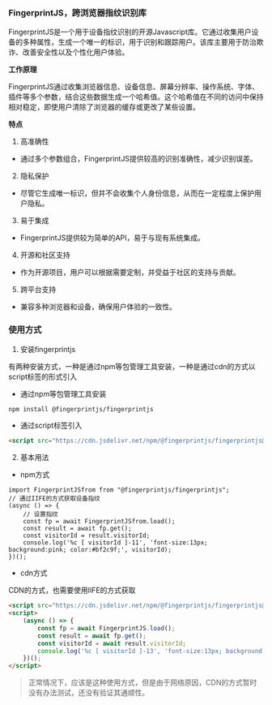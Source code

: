 ### FingerprintJS，跨浏览器指纹识别库

FingerprintJS是一个用于设备指纹识别的开源Javascript库。它通过收集用户设备的多种属性，生成一个唯一的标识，用于识别和跟踪用户。该库主要用于防治欺诈、改善安全性以及个性化用户体验。

**工作原理**

FingerprintJS通过收集浏览器信息、设备信息、屏幕分辨率、操作系统、字体、插件等多个参数，结合这些数据生成一个哈希值。这个哈希值在不同的访问中保持相对稳定，即使用户清除了浏览器的缓存或更改了某些设置。

**特点**

1. 高准确性

- 通过多个参数组合，FingerprintJS提供较高的识别准确性，减少识别误差。

2. 隐私保护

- 尽管它生成唯一标识，但并不会收集个人身份信息，从而在一定程度上保护用户隐私。

3. 易于集成

- FingerprintJS提供较为简单的API，易于与现有系统集成。

4. 开源和社区支持

- 作为开源项目，用户可以根据需要定制，并受益于社区的支持与贡献。

5. 跨平台支持

- 兼容多种浏览器和设备，确保用户体验的一致性。

### 使用方式

1. 安装fingerprintjs

有两种安装方式，一种是通过npm等包管理工具安装，一种是通过cdn的方式以script标签的形式引入

- 通过npm等包管理工具安装

```bash
npm install @fingerprintjs/fingerprintjs
```

- 通过script标签引入

```html
<script src="https://cdn.jsdelivr.net/npm/@fingerprintjs/fingerprintjs@latest/dist/fp.min.js"></script>
```

2. 基本用法

- npm方式

```tsx
import FingerprintJSfrom from "@fingerprintjs/fingerprintjs";
// 通过IIFE的方式获取设备指纹
(async () => {
    // 设置指纹
    const fp = await FingerprintJSfrom.load();
    const result = await fp.get();
    const visitorId = result.visitorId;
    console.log('%c [ visitorId ]-11', 'font-size:13px; background:pink; color:#bf2c9f;', visitorId);
})();
```

- cdn方式

CDN的方式，也需要使用IIFE的方式获取

```html
<script src="https://cdn.jsdelivr.net/npm/@fingerprintjs/fingerprintjs@latest/dist/fp.min.js"></script>
<script>
    (async () => {
        const fp = await FingerprintJS.load();
        const result = await fp.get();
        const visitorId = await result.visitorId;
        console.log('%c [ visitorId ]-13', 'font-size:13px; background:pink; color:#bf2c9f;', visitorId);
    })();
</script>
```

> 正常情况下，应该是这种使用方式，但是由于网络原因，CDN的方式暂时没有办法测试，还没有验证其通顺性。

